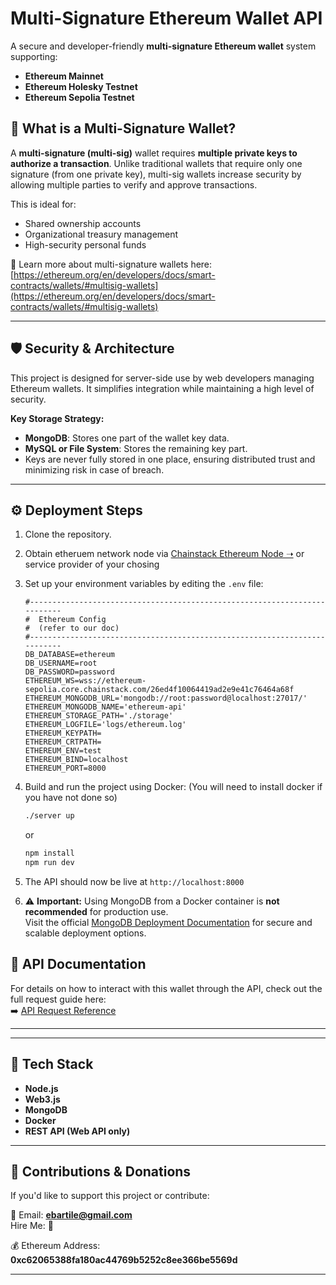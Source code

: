 # Multi-Signature Ethereum Wallet API

A secure and developer-friendly **multi-signature Ethereum wallet** system supporting:

- **Ethereum Mainnet**
- **Ethereum Holesky Testnet**
- **Ethereum Sepolia Testnet**

## 🔐 What is a Multi-Signature Wallet?

A **multi-signature (multi-sig)** wallet requires **multiple private keys to authorize a transaction**. Unlike traditional wallets that require only one signature (from one private key), multi-sig wallets increase security by allowing multiple parties to verify and approve transactions.

This is ideal for:
- Shared ownership accounts
- Organizational treasury management
- High-security personal funds

📖 Learn more about multi-signature wallets here: [https://ethereum.org/en/developers/docs/smart-contracts/wallets/#multisig-wallets](https://ethereum.org/en/developers/docs/smart-contracts/wallets/#multisig-wallets)

---

## 🛡️ Security & Architecture

This project is designed for server-side use by web developers managing Ethereum wallets. It simplifies integration while maintaining a high level of security.

**Key Storage Strategy:**
- **MongoDB**: Stores one part of the wallet key data.
- **MySQL or File System**: Stores the remaining key part.
- Keys are never fully stored in one place, ensuring distributed trust and minimizing risk in case of breach.

---

## ⚙️ Deployment Steps

1. Clone the repository.

2. Obtain etheruem network node via [Chainstack Ethereum Node ➝](./CHAINSTACK_DEPLOY.md) or service provider of your chosing

3. Set up your environment variables by editing the `.env` file:

    ```env
    #--------------------------------------------------------------------------
    #  Ethereum Config
    #  (refer to our doc)
    #--------------------------------------------------------------------------
    DB_DATABASE=ethereum
    DB_USERNAME=root
    DB_PASSWORD=password
    ETHEREUM_WS=wss://ethereum-sepolia.core.chainstack.com/26ed4f10064419ad2e9e41c76464a68f
    ETHEREUM_MONGODB_URL='mongodb://root:password@localhost:27017/'
    ETHEREUM_MONGODB_NAME='ethereum-api'
    ETHEREUM_STORAGE_PATH='./storage'
    ETHEREUM_LOGFILE='logs/ethereum.log'
    ETHEREUM_KEYPATH=
    ETHEREUM_CRTPATH=
    ETHEREUM_ENV=test
    ETHEREUM_BIND=localhost
    ETHEREUM_PORT=8000
    ```

3. Build and run the project using Docker: (You will need to install docker if you have not done so)

    ```bash
    ./server up
    ```

    or 

    ```bash
    npm install
    npm run dev
    ```

4. The API should now be live at `http://localhost:8000`


5. ⚠️ **Important:** Using MongoDB from a Docker container is **not recommended** for production use.  
   Visit the official [MongoDB Deployment Documentation](https://www.mongodb.com/docs/manual/administration/install-community/) for secure and scalable deployment options.

## 📡 API Documentation

For details on how to interact with this wallet through the API, check out the full request guide here:  
➡️ [API Request Reference](./docs/API_REQUESTS.md)

---

---

## 🧰 Tech Stack

- **Node.js**
- **Web3.js**
- **MongoDB**
- **Docker**
- **REST API (Web API only)**

---

## 🙌 Contributions & Donations

If you'd like to support this project or contribute:

📧 Email: **ebartile@gmail.com**  
Hire Me: 🙌 

💰 Ethereum Address: **0xc62065388fa180ac44769b5252c8ee366be5569d**

---

